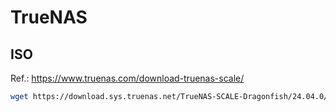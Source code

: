 # TrueNAS

## ISO
Ref.: https://www.truenas.com/download-truenas-scale/

```sh
wget https://download.sys.truenas.net/TrueNAS-SCALE-Dragonfish/24.04.0/TrueNAS-SCALE-24.04.0.iso
```
